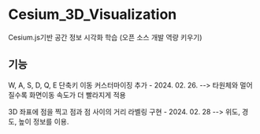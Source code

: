 # Cesium_3D_Visualization
 Cesium.js기반 공간 정보 시각화 학습 (오픈 소스 개발 역량 키우기)

## 기능

W, A, S, D, Q, E 단축키 이동 커스터마이징 추가 - 2024. 02. 26.
--> 타원체와 멀어질수록 화면이동 속도가 더 빨라지게 적용

3D 좌표에 점을 찍고 점과 점 사이의 거리 라벨링 구현 - 2024. 02. 28
--> 위도, 경도, 높이 정보를 이용. 



